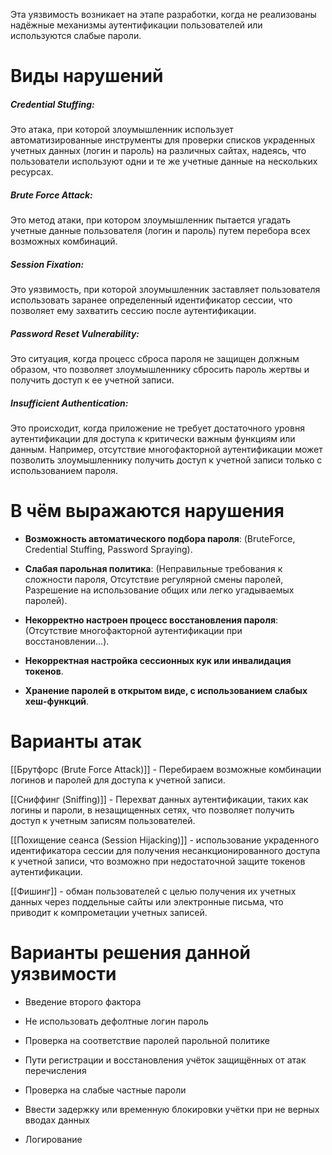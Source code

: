 
Эта уязвимость возникает на этапе разработки, когда не реализованы надёжные механизмы аутентификации пользователей или используются слабые пароли.

# Виды нарушений

##### Credential Stuffing:
Это атака, при которой злоумышленник использует автоматизированные инструменты для проверки списков украденных учетных данных (логин и пароль) на различных сайтах, надеясь, что пользователи используют одни и те же учетные данные на нескольких ресурсах.

##### Brute Force Attack:
Это метод атаки, при котором злоумышленник пытается угадать учетные данные пользователя (логин и пароль) путем перебора всех возможных комбинаций.

##### Session Fixation:
Это уязвимость, при которой злоумышленник заставляет пользователя использовать заранее определенный идентификатор сессии, что позволяет ему захватить сессию после аутентификации.

##### Password Reset Vulnerability:
Это ситуация, когда процесс сброса пароля не защищен должным образом, что позволяет злоумышленнику сбросить пароль жертвы и получить доступ к ее учетной записи.

##### Insufficient Authentication:
Это происходит, когда приложение не требует достаточного уровня аутентификации для доступа к критически важным функциям или данным. Например, отсутствие многофакторной аутентификации может позволить злоумышленнику получить доступ к учетной записи только с использованием пароля. 

# В чём выражаются нарушения

- **Возможность автоматического подбора пароля**: (BruteForce,  Credential Stuffing, Password Spraying).

- **Слабая парольная политика**: (Неправильные требования к сложности пароля, Отсутствие регулярной смены паролей, Разрешение на использование общих или легко угадываемых паролей).

- **Некорректно настроен процесс восстановления пароля**:  (Отсутствие многофакторной аутентификации при восстановлении...).

- **Некорректная настройка сессионных кук или инвалидация токенов**.

- **Хранение паролей в открытом виде, с использованием слабых хеш-функций**.

# Варианты атак

[[Брутфорс (Brute Force Attack)]] - Перебираем возможные комбинации логинов и паролей для доступа к учетной записи.

[[Сниффинг (Sniffing)]] - Перехват данных аутентификации, таких как логины и пароли, в незащищенных сетях, что позволяет получить доступ к учетным записям пользователей.

[[Похищение сеанса (Session Hijacking)]] - использование украденного идентификатора сессии для получения несанкционированного доступа к учетной записи, что возможно при недостаточной защите токенов аутентификации.

[[Фишинг]] - обман пользователей с целью получения их учетных данных через поддельные сайты или электронные письма, что приводит к компрометации учетных записей.

# Варианты решения данной уязвимости

- Введение второго фактора 

- Не использовать дефолтные логин пароль 

- Проверка на соответствие паролей парольной политике 

- Пути регистрации и восстановления учёток защищённых от атак перечисления

- Проверка на слабые частные пароли

- Ввести задержку или временную блокировки учётки при не верных вводах данных
- Логирование 


